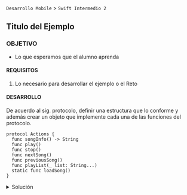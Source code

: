  
`Desarrollo Mobile` > `Swift Intermedio 2`

	
## Titulo del Ejemplo 

### OBJETIVO 

- Lo que esperamos que el alumno aprenda 

#### REQUISITOS 

1. Lo necesario para desarrollar el ejemplo o el Reto 

#### DESARROLLO

De acuerdo al sig. protocolo, definir una estructura que lo conforme y además crear un objeto que implemente cada una de las funciones del protocolo.

```
protocol Actions {
  func songInfo() -> String
  func play()
  func stop()
  func nextSong()
  func previousSong()
  func playList(_ list: String...)
  static func loadSong()
}
```

<details>
	<summary>Solución</summary>
	<p> Creamos una estructura que conforme al protocolo Actions, Xcode automáticamente solicitará implementar los métodos previamente definidos.</p>

```
struct Media: Actions {
  func songInfo() -> String {
    return "song name"
  }
  
  func play() {
    print(" play song")
  }
  
  func stop() {
    print(" stop song")
  }
  
  func nextSong() {
    print(" next song")
  }
  
  func previousSong() {
    print(" prev song")
  }
  
  func playList(_ list: String...) {
    for song in list {
      print(" now playing \(song)")
    }
  }
  
  static func loadSong() {
    print(#function)
  }
}
```

<p>En el caso de una función con varadic parameters, utilizar un For-Loop.</p>

```
  func playList(_ list: String...) {
    for song in list {
      print(" now playing \(song)")
    }
  }
```
</details> 

